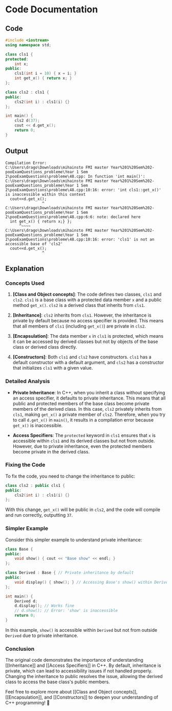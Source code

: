 # Code Documentation

## Code
```cpp
#include <iostream>
using namespace std;

class cls1 {
protected:
    int x;
public:
    cls1(int i = 10) { x = i; }
    int get_x() { return x; }
};

class cls2 : cls1 {
public:
    cls2(int i) : cls1(i) {}
};

int main() {
    cls2 d(37);
    cout << d.get_x();
    return 0;
}
```

## Output
```
Compilation Error:
C:\Users\drago\Downloads\mihainsto FMI master Year%201%20Sem%202-pooExamQuestions_probleme\Year 1 Sem 2\pooExamQuestions\probleme\48.cpp: In function 'int main()':
C:\Users\drago\Downloads\mihainsto FMI master Year%201%20Sem%202-pooExamQuestions_probleme\Year 1 Sem 2\pooExamQuestions\probleme\48.cpp:10:16: error: 'int cls1::get_x()' is inaccessible within this context
  cout<<d.get_x();
                ^
C:\Users\drago\Downloads\mihainsto FMI master Year%201%20Sem%202-pooExamQuestions_probleme\Year 1 Sem 2\pooExamQuestions\probleme\48.cpp:6:6: note: declared here
  int get_x() { return x;} };
      ^~~~~
C:\Users\drago\Downloads\mihainsto FMI master Year%201%20Sem%202-pooExamQuestions_probleme\Year 1 Sem 2\pooExamQuestions\probleme\48.cpp:10:16: error: 'cls1' is not an accessible base of 'cls2'
  cout<<d.get_x();
                ^
```

## Explanation

### Concepts Used

1. **[Class and Object concepts]**: The code defines two classes, `cls1` and `cls2`. `cls1` is a base class with a protected data member `x` and a public method `get_x()`. `cls2` is a derived class that inherits from `cls1`.

2. **[Inheritance]**: `cls2` inherits from `cls1`. However, the inheritance is private by default because no access specifier is provided. This means that all members of `cls1` (including `get_x()`) are private in `cls2`.

3. **[Encapsulation]**: The data member `x` in `cls1` is protected, which means it can be accessed by derived classes but not by objects of the base class or derived class directly.

4. **[Constructors]**: Both `cls1` and `cls2` have constructors. `cls1` has a default constructor with a default argument, and `cls2` has a constructor that initializes `cls1` with a given value.

### Detailed Analysis

- **Private Inheritance**: In C++, when you inherit a class without specifying an access specifier, it defaults to private inheritance. This means that all public and protected members of the base class become private members of the derived class. In this case, `cls2` privately inherits from `cls1`, making `get_x()` a private member of `cls2`. Therefore, when you try to call `d.get_x()` in `main()`, it results in a compilation error because `get_x()` is inaccessible.

- **Access Specifiers**: The `protected` keyword in `cls1` ensures that `x` is accessible within `cls1` and its derived classes but not from outside. However, due to private inheritance, even the protected members become private in the derived class.

### Fixing the Code

To fix the code, you need to change the inheritance to public:

```cpp
class cls2 : public cls1 {
public:
    cls2(int i) : cls1(i) {}
};
```

With this change, `get_x()` will be public in `cls2`, and the code will compile and run correctly, outputting `37`.

### Simpler Example

Consider this simpler example to understand private inheritance:

```cpp
class Base {
public:
    void show() { cout << "Base show" << endl; }
};

class Derived : Base { // Private inheritance by default
public:
    void display() { show(); } // Accessing Base's show() within Derived
};

int main() {
    Derived d;
    d.display(); // Works fine
    // d.show(); // Error: 'show' is inaccessible
    return 0;
}
```

In this example, `show()` is accessible within `Derived` but not from outside `Derived` due to private inheritance.

### Conclusion

The original code demonstrates the importance of understanding [[Inheritance]] and [[Access Specifiers]] in C++. By default, inheritance is private, which can lead to accessibility issues if not handled properly. Changing the inheritance to public resolves the issue, allowing the derived class to access the base class's public members.

Feel free to explore more about [[Class and Object concepts]], [[Encapsulation]], and [[Constructors]] to deepen your understanding of C++ programming! 🚀